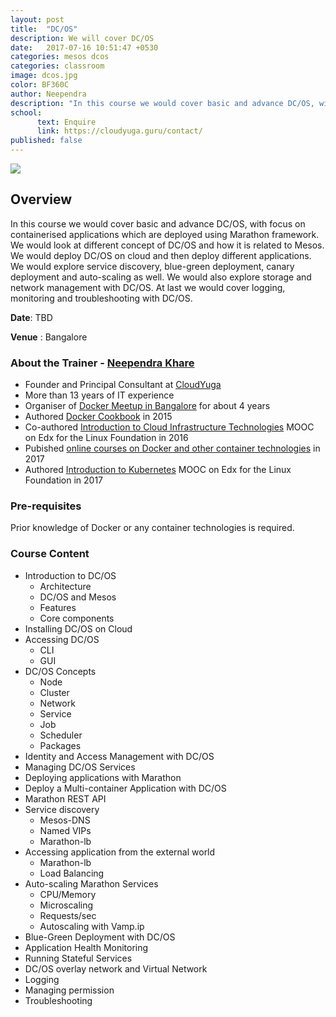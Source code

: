 ```yaml
---
layout: post
title:  "DC/OS"
description: We will cover DC/OS 
date:   2017-07-16 10:51:47 +0530
categories: mesos dcos 
categories: classroom
image: dcos.jpg 
color: BF360C
author: Neependra
description: "In this course we would cover basic and advance DC/OS, with focus on containerised applications which are deployed using Marathon framework. We would look at different concept of DC/OS and how it is related to Mesos."
school:
      text: Enquire
      link: https://cloudyuga.guru/contact/
published: false
---
```



![]({{site.baseurl}}/images/trainings/dcos.jpg)

## **Overview** 



In this course we would cover basic and advance DC/OS, with focus on containerised applications which are deployed using Marathon framework. We would look at different concept of DC/OS and how it is related to Mesos. We would deploy DC/OS on cloud and then deploy different applications. We would explore service discovery, blue-green deployment, canary deployment and auto-scaling as well. We would also explore storage and network management with DC/OS. At last we would cover logging, monitoring and troubleshooting with DC/OS.&nbsp;

**Date**: TBD

**Venue** : Bangalore


### **About the Trainer - [Neependra Khare](https://twitter.com/neependra)** 
- Founder and Principal Consultant at [CloudYuga](http://cloudyuga.guru/)
- More than 13 years of IT experience  
- Organiser of [Docker Meetup in Bangalore](https://www.meetup.com/Docker-Bangalore/) for about 4 years
- Authored [Docker Cookbook](https://www.packtpub.com/virtualization-and-cloud/docker-cookbook) in 2015
- Co-authored [Introduction to Cloud Infrastructure Technologies](https://www.edx.org/course/introduction-cloud-infrastructure-linuxfoundationx-lfs151-x) MOOC on Edx for the Linux Foundation in 2016
- Pubished [online courses on Docker and other container technologies](http://school.cloudyuga.guru) in 2017
- Authored [Introduction to Kubernetes](http://edx.org/course/introduction-kubernetes-linuxfoundationx-lfs158x) MOOC on Edx for the Linux Foundation in 2017
### **Pre-requisites&nbsp;**

Prior knowledge of Docker or any container technologies is required.

### **Course Content&nbsp;** 

  * Introduction to DC/OS 
      * Architecture&nbsp;
      * DC/OS and Mesos
      * Features&nbsp;
      * Core components&nbsp;
  * Installing DC/OS on Cloud&nbsp;
  * Accessing DC/OS 
      * CLI
      * GUI
  * DC/OS Concepts&nbsp; 
      * Node
      * Cluster
      * Network&nbsp;
      * Service
      * Job
      * Scheduler&nbsp;
      * Packages
  * Identity and Access Management with DC/OS
  * Managing DC/OS Services
  * Deploying applications with Marathon
  * Deploy a Multi-container Application with DC/OS
  * Marathon REST API
  * Service discovery 
      * Mesos-DNS
      * Named VIPs
      * Marathon-lb
  * Accessing application from the external world 
      * Marathon-lb
      * Load Balancing&nbsp;
  * Auto-scaling Marathon Services 
      * CPU/Memory
      * Microscaling
      * Requests/sec
      * Autoscaling with Vamp.ip
  * Blue-Green Deployment with DC/OS
  * Application Health Monitoring
  * Running Stateful Services
  * DC/OS overlay network and Virtual Network
  * Logging&nbsp;
  * Managing permission
  * Troubleshooting
